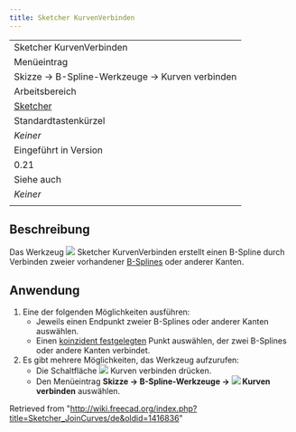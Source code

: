 ```yaml
---
title: Sketcher KurvenVerbinden
---
```


|                                                            |
| ---------------------------------------------------------- |
| Sketcher KurvenVerbinden                                   |
| Menüeintrag                                                |
| Skizze → B-Spline-Werkzeuge → Kurven verbinden             |
| Arbeitsbereich                                             |
| [Sketcher](/Sketcher_Workbench/de "Sketcher Workbench/de") |
| Standardtastenkürzel                                       |
| _Keiner_                                                   |
| Eingeführt in Version                                      |
| 0.21                                                       |
| Siehe auch                                                 |
| _Keiner_                                                   |
|                                                            |

## Beschreibung

Das Werkzeug ![](/images/Sketcher_JoinCurves.svg) Sketcher KurvenVerbinden erstellt einen B-Spline durch Verbinden zweier vorhandener [B-Splines](/B-Splines/de "B-Splines/de") oder anderer Kanten.

## Anwendung

1. Eine der folgenden Möglichkeiten ausführen:
   - Jeweils einen Endpunkt zweier B-Splines oder anderer Kanten auswählen.
   - Einen [koinzident festgelegten](/Sketcher_ConstrainCoincident "Sketcher ConstrainCoincident") Punkt auswählen, der zwei B-Splines oder andere Kanten verbindet.
2. Es gibt mehrere Möglichkeiten, das Werkzeug aufzurufen:
   - Die Schaltfläche ![](/images/Sketcher_JoinCurves.svg) Kurven verbinden drücken.
   - Den Menüeintrag **Skizze → B-Spline-Werkzeuge → ![](/images/Sketcher_JoinCurves.svg) Kurven verbinden** auswählen.

Retrieved from "<http://wiki.freecad.org/index.php?title=Sketcher_JoinCurves/de&oldid=1416836>"
